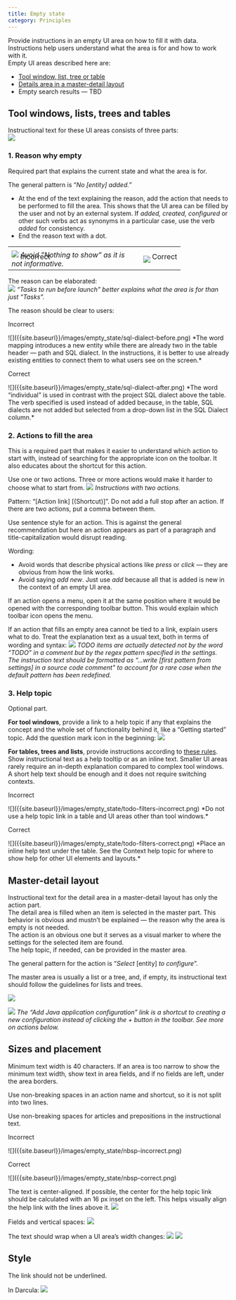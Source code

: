 ```yaml
---
title: Empty state
category: Principles
---
```


Provide instructions in an empty UI area on how to fill it with data. Instructions help users understand what the area is for and how to work with it.  
Empty UI areas described here are: 
* [Tool window, list, tree or table](#tool-windows-lists-trees-and-tables)
* [Details area in a master-detail layout](#master-detail-layout)
* Empty search results — TBD


## Tool windows, lists, trees and&nbsp;tables
Instructional text for these UI areas consists of three parts:  
![]({{site.baseurl}}/images/empty_state/database-tw-callouts.png) 


### 1. Reason why empty

Required part that explains the current state and what the area is for.

The general pattern is “_No [entity] added._”
* At the end of the text explaining the reason, add the action that needs to be performed to fill the area. This shows that the UI area can be filled by the user and not by an external system. If _added, created, configured_ or other such verbs act as synonyms in a particular case, use the verb _added_ for consistency.
* End the reason text with a dot.

<table>
<col width="300px">
    <tr>
        <td> <p class="label incorrect" style="margin: 10px 0 -35px 20px;">Incorrect</p> </td>
        <td> <p class="label correct" style="margin: 10px 0 -35px 20px;">Correct</p> </td>
    </tr>
    <tr>
        <td> <img src="{{site.baseurl}}/images/empty_state/libraries-before.png"> <em> Avoid ”Nothing to show” as it is not informative.</em> </td>
        <td> <img src="{{site.baseurl}}/images/empty_state/libraries-after.png"> </td>
    </tr>
</table>

The reason can be elaborated:  
![]({{site.baseurl}}/images/empty_state/tasks-before-launch.png) 
*“Tasks to run before launch” better explains what the area is for than just “Tasks”.*


The reason should be clear to users:  
<p class="label incorrect">Incorrect</p>
![]({{site.baseurl}}/images/empty_state/sql-dialect-before.png) 
*The word mapping introduces a new entity while there are already two in the table header — path and SQL dialect. In the instructions, it is better to use already existing entities to connect them to what users see on the screen.*
<p class="label correct">Correct</p>
![]({{site.baseurl}}/images/empty_state/sql-dialect-after.png)
*The word “individual” is used in contrast with the project SQL dialect above the table. The verb specified is used instead of added because, in the table, SQL dialects are not added but selected from a drop-down list in the SQL Dialect column.*


### 2. Actions to fill the area

This is a required part that makes it easier to understand which action to start with, instead of searching for the appropriate icon on the toolbar. It also educates about the shortcut for this action.

Use one or two actions. Three or more actions would make it harder to choose what to start from. 
![]({{site.baseurl}}/images/empty_state/maven-tw.png) 
*Instructions with two actions.*

Pattern: “[Action link] [(Shortcut)]”. Do not add a full stop after an action. If there are two actions, put a comma between them.

Use sentence style for an action. This is against the general recommendation but here an action appears as part of a paragraph and title-capitalization would disrupt reading.

Wording: 
* Avoid words that describe physical actions like _press_ or _click_ — they are obvious from how the link works. 
* Avoid saying _add new_. Just use _add_ because all that is added is new in the context of an empty UI area. 

If an action opens a menu, open it at the same position where it would be opened with the corresponding toolbar button. This would explain which toolbar icon opens the menu.

If an action that fills an empty area cannot be tied to a link, explain users what to do. Treat the explanation text as a usual text, both in terms of wording and syntax:
![]({{site.baseurl}}/images/empty_state/todo-tw.png) 
*TODO items are actually detected not by the word “TODO” in a comment but by the regex pattern specified in the settings. The instruction text should be formatted as “...write [first pattern from settings] in a source code comment” to account for a rare case when the default pattern has been redefined.*


### 3. Help topic

<p class="noanchor">Optional part.</p>

**For tool windows**, provide a link to a help topic if any that explains the concept and the whole set of functionality behind it, like a “Getting started” topic. Add the question mark icon in the beginning:
![]({{site.baseurl}}/images/empty_state/database-tw-segment.png) 

**For tables, trees and lists**, provide instructions according to [these rules]({{site.baseurl}}/principles/context_help). Show instructional text as a help tooltip or as an inline text. Smaller UI areas rarely require an in-depth explanation compared to complex tool windows. A short help text should be enough and it does not require switching contexts.
<p class="label incorrect">Incorrect</p>
![]({{site.baseurl}}/images/empty_state/todo-filters-incorrect.png) 
*Do not use a help topic link in a table and UI areas other than tool windows.* 
<p class="label correct">Correct</p>
![]({{site.baseurl}}/images/empty_state/todo-filters-correct.png) 
*Place an inline help text under the table. See the Context help topic for where to show help for other UI elements and layouts.*


## Master-detail layout
Instructional text for the detail area in a master-detail layout has only the action part.  
The detail area is filled when an item is selected in the master part. This behavior is obvious and mustn’t be explained — the reason why the area is empty is not needed.  
The action is an obvious one but it serves as a visual marker to where the settings for the selected item are found.  
The help topic, if needed, can be provided in the master area.

The general pattern for the action is “_Select_ [entity] _to configure_”.

The master area is usually a list or a tree, and, if empty, its instructional text should follow the guidelines for lists and trees.

![]({{site.baseurl}}/images/empty_state/app-servers.png) 

![]({{site.baseurl}}/images/empty_state/run-configs.png) 
*The “Add Java application configuration” link is a shortcut to creating a new configuration instead of clicking the + button in the toolbar. See more on actions below.*


## Sizes and placement
Minimum text width is 40 characters. If an area is too narrow to show the minimum text width, show text in area fields, and if no fields are left, under the area borders.

Use non-breaking spaces in an action name and shortcut, so it is not split into two lines.

Use non-breaking spaces for articles and prepositions in the instructional text.
<p class="label incorrect">Incorrect</p>
![]({{site.baseurl}}/images/empty_state/nbsp-incorrect.png)
<p class="label correct">Correct</p>
![]({{site.baseurl}}/images/empty_state/nbsp-correct.png)

The text is center-aligned. If possible, the center for the help topic link should be calculated with an 16 px inset on the left. This helps visually align the help link with the lines above it.
![]({{site.baseurl}}/images/empty_state/database-tw-markup1.png) 

Fields and vertical spaces:
![]({{site.baseurl}}/images/empty_state/database-tw-markup2.png)

The text should wrap when a UI area’s width changes:
![]({{site.baseurl}}/images/empty_state/database-tw-horizontal.png)
![]({{site.baseurl}}/images/empty_state/database-tw.png)


## Style

The link should not be underlined.

In Darcula:
![]({{site.baseurl}}/images/empty_state/database-tw-darcula.png)



